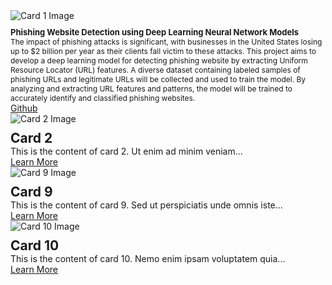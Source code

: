 <!DOCTYPE html>
<html>
<head>
  <title>Card Layout Example</title>
  <link href="https://fonts.googleapis.com/css2?family=Open+Sans:wght@300&display=swap" rel="stylesheet">
  <style>
    .card-container {
      display: flex;
      flex-wrap: wrap;
      justify-content: space-between;
    }

    .card {
      border: 1px solid #ccc;
      padding: 20px;
      width: calc(100% - 20px);
      box-sizing: border-box;
      margin-bottom: 20px;
      display: flex;
      flex-direction: column;
      font-family: 'Open Sans', sans-serif; /* Apply the font here */
    }

    .card img {
      max-width: 100%;
      height: auto;
      margin-bottom: 10px;
    }

    .card h2 {
      margin: 0;
      font-family: 'Open Sans', sans-serif;
    }

    .card p {
      flex-grow: 1;
      margin: 0;
      font-family: 'Open Sans', sans-serif;
    }
  </style>
</head>
<body>
  <div class="card-container">
    <div class="card">
      <img src="https://cdn.activestate.com/wp-content/uploads/2021/02/phishing-detection-with-Python.jpg" alt="Card 1 Image">
      <h2 style="font-size: 13px; font-weight: bold;">Phishing Website Detection using Deep Learning Neural Network Models</h2>
      <p style="font-size: 12px;">The impact of phishing attacks is significant, with businesses in the United States losing up to $2 billion per year as their clients fall victim to these attacks. This project aims to develop a deep learning model for detecting phishing website by extracting Uniform Resource Locator (URL) features. A diverse dataset containing labeled samples of phishing URLs and legitimate URLs will be collected and used to train the model. By analyzing and extracting URL features and patterns, the model will be trained to accurately identify and classified phishing websites.</p>
      <a href="https://github.com/nancie151/phishing-website-detection/blob/main/phishing%20website%20detection.ipynb">Github</a>
    </div>
    <div class="card">
      <img src="image9.jpg" alt="Card 2 Image">
      <h2>Card 2</h2>
      <p>This is the content of card 2. Ut enim ad minim veniam...</p>
      <a href="https://example.com/card2">Learn More</a>
    </div>
         <div class="card">
      <img src="image9.jpg" alt="Card 9 Image">
      <h2>Card 9</h2>
      <p>This is the content of card 9. Sed ut perspiciatis unde omnis iste...</p>
      <a href="https://example.com/card9">Learn More</a>
    </div>
    <div class="card">
      <img src="image10.jpg" alt="Card 10 Image">
      <h2>Card 10</h2>
      <p>This is the content of card 10. Nemo enim ipsam voluptatem quia...</p>
      <a href="https://example.com/card10">Learn More</a>
    </div>
  </div>
</body>
</html>

